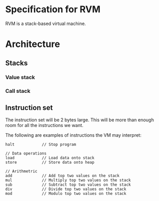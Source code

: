 # Specification for RVM
RVM is a stack-based virtual machine.

# Architecture

## Stacks

### Value stack

### Call stack

## Instruction set
The instruction set will be 2 bytes large. This will be more than enough room for all the instructions we want.

The following are examples of instructions the VM may interpret:
``` 
halt            // Stop program

// Data operations
load            // Load data onto stack
store           // Store data onto heap

// Arithmetric
add             // Add top two values on the stack
mul             // Multiply top two values on the stack
sub             // Subtract top two values on the stack
div             // Divide top two values on the stack
mod             // Modulo top two values on the stack
```


